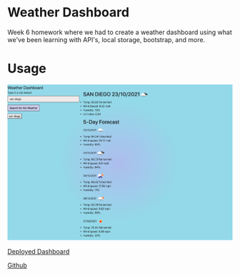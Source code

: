# Weather Dashboard

Week 6 homework where we had to create a weather dashboard using what we've been learning with API's, local storage, bootstrap, and more.

# Usage

<img src="./assets/images/weatherdashboard.jpeg" alt="full screencapture of weather dashboard">

<a href="https://hayleymchugh.github.io/weatherdashboard/">Deployed Dashboard</a>

<a href="https://github.com/HayleyMcHugh/weatherdashboard.git">Github</a>
